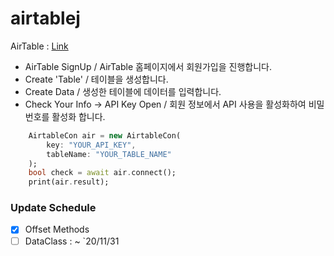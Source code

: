 # airtablej

AirTable : [Link](https://airtable.com/)

- AirTable SignUp / AirTable 홈페이지에서 회원가입을 진행합니다.
- Create 'Table' / 테이블을 생성합니다.
- Create Data / 생성한 테이블에 데이터를 입력합니다.
- Check Your Info -> API Key Open / 회원 정보에서 API 사용을 활성화하여 비밀번호를 활성화 합니다.

```dart
    AirtableCon air = new AirtableCon(
        key: "YOUR_API_KEY",
        tableName: "YOUR_TABLE_NAME"
    );
    bool check = await air.connect();
    print(air.result);
```

### Update Schedule
 - [x] Offset Methods
 - [ ] DataClass : ~ `20/11/31
